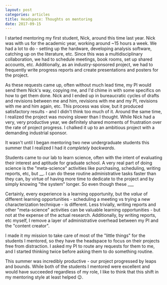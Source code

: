```yaml
---
layout: post
categories: articles
title: Headspace: Thoughts on mentoring
date: 2017-09-15
---
```


I started mentoring my first student, Nick, around this time last year. Nick
was with us for the academic year, working around ~15 hours a week.
We had a lot to do - setting up the hardware, developing analysis software,
catching up on the literature, etc. Since this was a multidisciplinary
collaboration, we had to schedule meetings, book rooms, set up shared accounts,
etc. Additionally, as an industry-sponsored project, we had to frequently
write progress reports and create presentations and posters for the project.

As these requests came up, often without much lead time,
my PI would send them Nick's way, copying me,
and I'd chime in with some specifics on how to get them done.
Nick and I ended up in bureaucratic cycles of drafts and revisions between me and him,
revisions with me and my PI, revisions with me and him again, etc.
This process was slow, but it produced satisfactory results -
and I didn't think too much of it.
Around the same time, I realized the project was moving slower than I thought.
While Nick had a very, very productive year, we definitely shared moments of
frustration over the rate of project progress.
I chalked it up to an ambitious project with a demanding industrial sponsor.

It wasn't until I began mentoring two new undergraduate students this summer
that I realized I had it *completely backwards*.

Students came to our lab to learn science, often with the intent of evaluating
their interest and aptitude for graduate school.
A very real part of doing science is the "meta-science" activities like purchasing,
scheduling, writing reports, etc, but __.
I can do these routine administrative tasks faster than they can, by virtue of
having more time to dedicate to the project and by simply knowing "the system" longer.
So even though these ___

Certainly, every experience is a learning opportunity, but the *value* of
different learning opportunities - scheduling a meeting vs trying a
new characterization technique - is different. Less trivially, writing reports
and other "meta-science" activities can be valuable learning
opportunities - but not at the expense of the actual research.
Additionally, by writing reports, etc myself, I remove a layer of administrative
overhead between my PI and the "content creator".

I made it my mission to take care of most of the "little things"
for the students I mentored, so they have the headspace to focus on their
projects free from distraction.
I asked my PI to route any requests for them to me,
and I started thinking twice before asking them to do something routine.

This summer was incredibly productive - our project progressed by leaps and bounds.
While both of the students I mentored were excellent and would have succeeded
regardless of my role, I like to think that this shift in my mentoring
style at least helped 😉.
